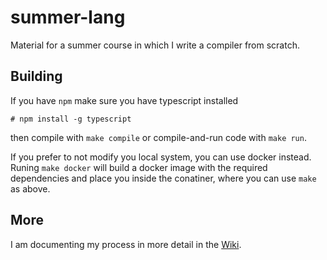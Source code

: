 # summer-lang
Material for a summer course in which I write a compiler from  scratch.

## Building

If you have `npm` make sure you have typescript installed
```
# npm install -g typescript
```
then compile with `make compile` or compile-and-run code with `make run`.

If you prefer to not modify you local system, you can use docker instead.
Runing `make docker` will build a docker image with the required dependencies
and place you inside the conatiner, where you can use `make` as above.

## More
I am documenting my process in more detail in the 
[Wiki](https://github.com/phanukaev/summer-lang/wiki).
